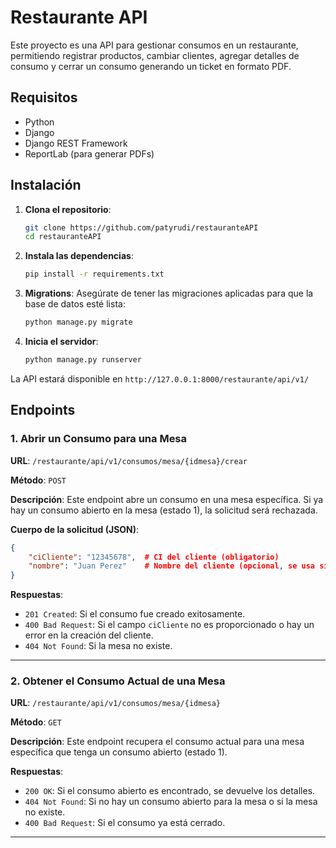 # Restaurante API

Este proyecto es una API para gestionar consumos en un restaurante, permitiendo registrar productos, cambiar clientes, agregar detalles de consumo y cerrar un consumo generando un ticket en formato PDF.

## Requisitos

- Python
- Django
- Django REST Framework
- ReportLab (para generar PDFs)

## Instalación

1. **Clona el repositorio**:
    ```bash
    git clone https://github.com/patyrudi/restauranteAPI
    cd restauranteAPI
    ```

2. **Instala las dependencias**:
    ```bash
    pip install -r requirements.txt
    ```

3. **Migrations**:
    Asegúrate de tener las migraciones aplicadas para que la base de datos esté lista:
    ```bash
    python manage.py migrate
    ```

4. **Inicia el servidor**:
    ```bash
    python manage.py runserver
    ```

La API estará disponible en `http://127.0.0.1:8000/restaurante/api/v1/`

## Endpoints

### 1. **Abrir un Consumo para una Mesa**
   
   **URL**: `/restaurante/api/v1/consumos/mesa/{idmesa}/crear`
   
   **Método**: `POST`
   
   **Descripción**: Este endpoint abre un consumo en una mesa específica. Si ya hay un consumo abierto en la mesa (estado 1), la solicitud será rechazada.
   
   **Cuerpo de la solicitud (JSON)**:
   ```json
   {
       "ciCliente": "12345678",  # CI del cliente (obligatorio)
       "nombre": "Juan Perez"    # Nombre del cliente (opcional, se usa si el cliente no está registrado)
   }
   ```

   **Respuestas**:
   - `201 Created`: Si el consumo fue creado exitosamente.
   - `400 Bad Request`: Si el campo `ciCliente` no es proporcionado o hay un error en la creación del cliente.
   - `404 Not Found`: Si la mesa no existe.

---

### 2. **Obtener el Consumo Actual de una Mesa**
   
   **URL**: `/restaurante/api/v1/consumos/mesa/{idmesa}`
   
   **Método**: `GET`
   
   **Descripción**: Este endpoint recupera el consumo actual para una mesa específica que tenga un consumo abierto (estado 1).

   **Respuestas**:
   - `200 OK`: Si el consumo abierto es encontrado, se devuelve los detalles.
   - `404 Not Found`: Si no hay un consumo abierto para la mesa o si la mesa no existe.
   - `400 Bad Request`: Si el consumo ya está cerrado.

---